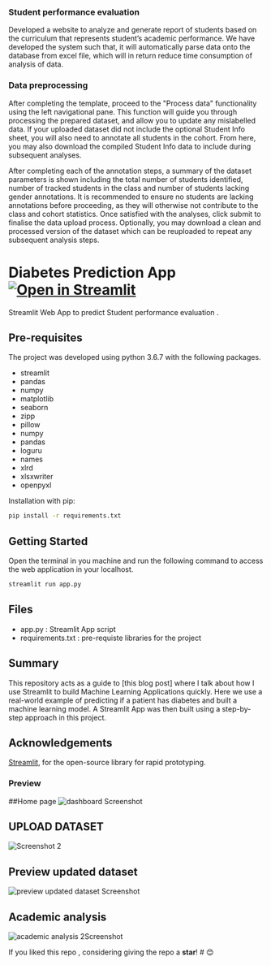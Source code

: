### Student performance evaluation 
Developed a website to analyze and generate report of students based on the curriculum that represents student’s academic performance. We have developed the system such that, it will automatically parse data onto the database from excel file, which will in return reduce time consumption of analysis of data.

### Data preprocessing
After completing the template, proceed to the "Process data" functionality using the left navigational pane. This function will guide you through processing the prepared dataset, and allow you to update any mislabelled data. If your uploaded dataset did not include the optional Student Info sheet, you will also need to annotate all students in the cohort. From here, you may also download the compiled Student Info data to include during subsequent analyses.<br>

After completing each of the annotation steps, a summary of the dataset parameters is shown including the total number of students identified, number of tracked students in the class and number of students lacking gender annotations. It is recommended to ensure no students are lacking annotations before proceeding, as they will otherwise not contribute to the class and cohort statistics. Once satisfied with the analyses, click submit to finalise the data upload process. Optionally, you may download a clean and processed version of the dataset which can be reuploaded to repeat any subsequent analysis steps.<br>


# Diabetes Prediction App [![Open in Streamlit](https://static.streamlit.io/badges/streamlit_badge_black_white.svg)](https://share.streamlit.io/vijeta-2000/student-permormance-evaluation/main/app.py)
Streamlit Web App to predict Student performance evaluation . 

## Pre-requisites

The project was developed using python 3.6.7 with the following packages.
- streamlit
- pandas
- numpy
- matplotlib
- seaborn
- zipp
- pillow
- numpy
- pandas
- loguru
- names
- xlrd
- xlsxwriter
- openpyxl

Installation with pip:

```bash
pip install -r requirements.txt
```

## Getting Started
Open the terminal in you machine and run the following command to access the web application in your localhost.
```bash
streamlit run app.py
```

## Files
- app.py : Streamlit App script
- requirements.txt : pre-requiste libraries for the project

## Summary
This repository acts as a guide to [this blog post] where I talk about how I use Streamlit to build Machine Learning Applications quickly. Here we use a real-world example of predicting if a patient has diabetes and built a machine learning model. A Streamlit App was then built using a step-by-step approach in this project.

## Acknowledgements
  
[Streamlit](https://www.streamlit.io/), for the open-source library for rapid prototyping.



### Preview
##Home page
![dashboard Screenshot ](https://user-images.githubusercontent.com/65402647/138237115-207e0c28-df3c-4e1c-8a85-07bc574b80ee.jpg)

## UPLOAD DATASET
![Screenshot 2](https://user-images.githubusercontent.com/65402647/138237262-da5900d7-0b78-4da8-9301-917a809651af.jpg)

## Preview updated dataset
![preview updated dataset Screenshot ](https://user-images.githubusercontent.com/65402647/138237339-b79ba500-bc21-4f33-86f7-9d25353c7e1f.jpg)


## Academic analysis
![academic analysis 2Screenshot](https://user-images.githubusercontent.com/65402647/138237382-ad02b144-677a-43aa-bb48-ca174a643a28.jpg)


If you liked this repo , considering giving the repo a **star**! # 😊

